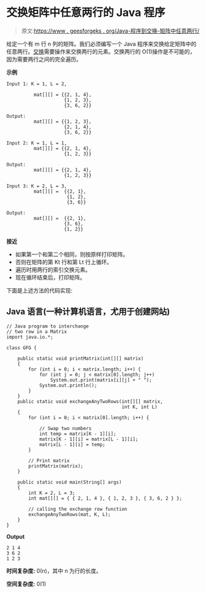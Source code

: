 # 交换矩阵中任意两行的 Java 程序

> 原文:[https://www . geesforgeks . org/Java-程序到交换-矩阵中任意两行/](https://www.geeksforgeeks.org/java-program-to-interchange-any-two-rows-in-the-matrix/)

给定一个有 m 行 n 列的矩阵。我们必须编写一个 Java 程序来交换给定矩阵中的任意两行。[交换](https://www.geeksforgeeks.org/java-program-to-swap-two-variables/)需要操作来交换两行的元素。交换两行的 O(1)操作是不可能的，因为需要两行之间的完全遍历。

**示例**

```
Input 1: K = 1, L = 2,

          mat[][] = {{2, 1, 4},
                     {1, 2, 3},  
                     {3, 6, 2}}

Output: 
          mat[][] = {{1, 2, 3},
                     {2, 1, 4},  
                     {3, 6, 2}}

Input 2: K = 1, L = 1,
          mat[][] = {{2, 1, 4},
                     {1, 2, 3}} 

Output: 
          mat[][] = {{2, 1, 4},
                     {1, 2, 3}}   

Input 3: K = 2, L = 3,
          mat[][] =  {{2, 1},
                      {1, 2},  
                      {3, 6}}

Output: 
          mat[][] =  {{2, 1},
                     {3, 6},  
                     {1, 2}}
```

**接近**

*   如果第一个和第二个相同，则按原样打印矩阵。
*   否则在矩阵的第 Kt 行和第 Lt 行上循环。
*   遍历时用两行的索引交换元素。
*   现在循环结束后，打印矩阵。

下面是上述方法的代码实现:

## Java 语言(一种计算机语言，尤用于创建网站)

```
// Java program to interchange
// two row in a Matrix
import java.io.*;

class GFG {

    public static void printMatrix(int[][] matrix)
    {
        for (int i = 0; i < matrix.length; i++) {
            for (int j = 0; j < matrix[0].length; j++)
                System.out.print(matrix[i][j] + " ");
            System.out.println();
        }
    }
    public static void exchangeAnyTwoRows(int[][] matrix,
                                          int K, int L)
    {
        for (int i = 0; i < matrix[0].length; i++) {

            // Swap two numbers
            int temp = matrix[K - 1][i];
            matrix[K - 1][i] = matrix[L - 1][i];
            matrix[L - 1][i] = temp;
        }

        // Print matrix
        printMatrix(matrix);
    }

    public static void main(String[] args)
    {
        int K = 2, L = 3;
        int mat[][] = { { 2, 1, 4 }, { 1, 2, 3 }, { 3, 6, 2 } };

        // calling the exchange row function
        exchangeAnyTwoRows(mat, K, L);
    }
}
```

**Output**

```
2 1 4 
3 6 2 
1 2 3 
```

**时间复杂度:** 0(n)，其中 n 为行的长度。

**空间复杂度:** 0(1)